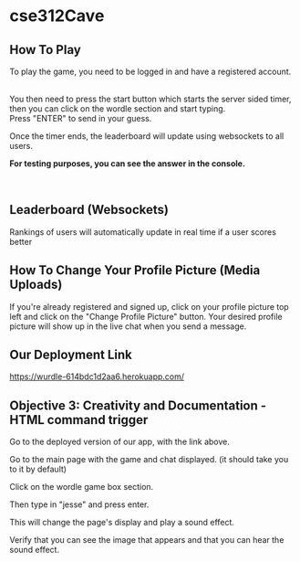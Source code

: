# cse312Cave

## How To Play
To play the game, you need to be logged in and have a registered account.

<br>
You then need to press the start button which starts the server sided timer, then you can click on the wordle section and start typing.

<br>
Press "ENTER" to send in your guess.

<br>

Once the timer ends, the leaderboard will update using websockets to all users.

**For testing purposes, you can see the answer in the console.**

<br>

## Leaderboard (Websockets)
Rankings of users will automatically update in real time if a user scores better 


## How To Change Your Profile Picture (Media Uploads)
If you're already registered and signed up, click on your profile picture top left and click on the "Change Profile Picture" button. Your desired profile picture will show up in the live chat when you send a message.


## Our Deployment Link
https://wurdle-614bdc1d2aa6.herokuapp.com/


## Objective 3: Creativity and Documentation - HTML command trigger
Go to the deployed version of our app, with the link above.

Go to the main page with the game and chat displayed. (it should take you to it by default)

Click on the wordle game box section.

Then type in "jesse" and press enter.

This will change the page's display and play a sound effect.

Verify that you can see the image that appears and that you can hear the sound effect.
